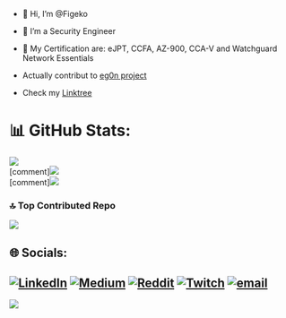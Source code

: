 - 👋 Hi, I’m @Figeko
- 👀 I’m a Security Engineer
- 🌱 My Certification are: eJPT, CCFA, AZ-900, CCA-V and Watchguard Network Essentials
- Actually contribut to [eg0n project](https://github.com/b1th0rn/eg0n)

- Check my [Linktree](https://linktr.ee/figeko)

# 📊 GitHub Stats:
![](https://github-readme-stats.vercel.app/api?username=Figeko&theme=dark&hide_border=false&include_all_commits=true&count)<br/>
[comment]![](https://nirzak-streak-stats.vercel.app/?user=Figeko&theme=dark&hide_border=false)<br/>
[comment]![](https://github-readme-stats.vercel.app/api/top-langs/?username=Figeko&theme=dark&hide_border=false&include_all_commits=true&count_private=true&layout=compact)

### 🔝 Top Contributed Repo
![](https://github-contributor-stats.vercel.app/api?username=Figeko&limit=5&theme=dark&combine_all_yearly_contributions=true)

## 🌐 Socials:
[![LinkedIn](https://img.shields.io/badge/LinkedIn-%230077B5.svg?logo=linkedin&logoColor=white)](https://linkedin.com/in/erik-covolo) [![Medium](https://img.shields.io/badge/Medium-12100E?logo=medium&logoColor=white)](https://medium.com/@figeko) [![Reddit](https://img.shields.io/badge/Reddit-%23FF4500.svg?logo=Reddit&logoColor=white)](https://reddit.com/user/Figeko) [![Twitch](https://img.shields.io/badge/Twitch-%239146FF.svg?logo=Twitch&logoColor=white)](https://twitch.tv/figeko) [![email](https://img.shields.io/badge/Email-D14836?logo=gmail&logoColor=white)](mailto:figeko@protonmail.com) 
---
[![](https://visitcount.itsvg.in/api?id=Figeko&icon=0&color=0)](https://visitcount.itsvg.in)
